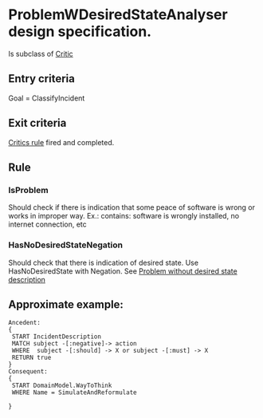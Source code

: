 # ProblemWDesiredStateAnalyser design specification.

Is subclass of [Critic](critics.md)

## Entry criteria

Goal = ClassifyIncident

## Exit criteria

[Critics rule](critics.md#rule) fired and completed.

## Rule

### IsProblem
Should check if there is indication that some peace of software is wrong or works in improper way.
Ex.: contains: software is wrongly installed, no internet connection, etc



### HasNoDesiredStateNegation
Should check that there is indication of desired state. Use HasNoDesiredState with Negation. See [Problem without desired state description](problem-WO-desired-state-analyser.md)

## Approximate example:

```
Ancedent:
{
 START IncidentDescription
 MATCH subject -[:negative]-> action
 WHERE  subject -[:should] -> X or subject -[:must] -> X
 RETURN true
}
Consequent:
{
 START DomainModel.WayToThink
 WHERE Name = SimulateAndReformulate 

}
```
